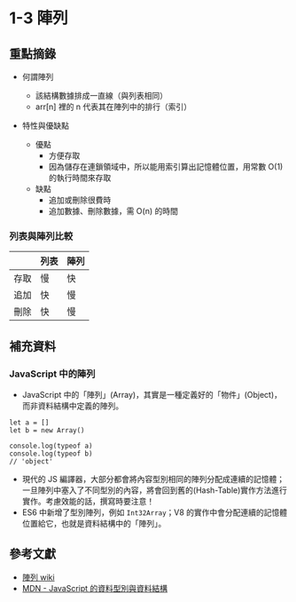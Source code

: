 # 1-3 陣列

## 重點摘錄
- 何謂陣列
    - 該結構數據排成一直線（與列表相同）
    - arr[n] 裡的 n 代表其在陣列中的排行（索引） 

- 特性與優缺點
    - 優點
        - 方便存取
        - 因為儲存在連鎖領域中，所以能用索引算出記憶體位置，用常數 O(1) 的執行時間來存取
    - 缺點
        - 追加或刪除很費時
        - 追加數據、刪除數據，需 O(n) 的時間



### 列表與陣列比較
|      | 列表 | 陣列 |
| ---- | ---- | ---- |
| 存取 | 慢   | 快   |
| 追加 | 快   | 慢   |
| 刪除 | 快   | 慢   |



## 補充資料

### JavaScript 中的陣列
- JavaScript 中的「陣列」(Array)，其實是一種定義好的「物件」(Object)，而非資料結構中定義的陣列。
```javascript=
let a = []
let b = new Array()

console.log(typeof a)
console.log(typeof b)
// 'object'
```

- 現代的 JS 編譯器，大部分都會將內容型別相同的陣列分配成連續的記憶體；一旦陣列中塞入了不同型別的內容，將會回到舊的(Hash-Table)實作方法進行實作。考慮效能的話，撰寫時要注意！
- ES6 中新增了型別陣列，例如 `Int32Array`；V8 的實作中會分配連續的記憶體位置給它，也就是資料結構中的「陣列」。


## 參考文獻
- [陣列 wiki](https://zh.wikipedia.org/wiki/%E6%95%B0%E7%BB%84)
- [MDN - JavaScript 的資料型別與資料結構
 ](https://developer.mozilla.org/zh-TW/docs/Web/JavaScript/Data_structures)

